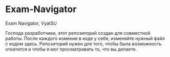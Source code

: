 # Exam-Navigator
Exam Navigator, VyatSU

Господа разработчики, этот репозиторий создан для совместной работы. После каждого измения в коде у себя, изменяйте нужный файл с кодом здесь. Репозиторий нужен для того, чтобы была возможность откатится и чтобы я мог просматривать то, что вы делаете.
